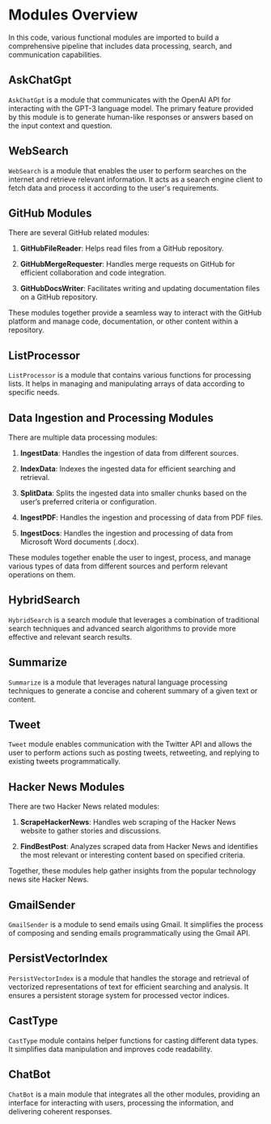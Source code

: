 # Modules Overview

In this code, various functional modules are imported to build a comprehensive pipeline that includes data processing, search, and communication capabilities.

## **AskChatGpt**

`AskChatGpt` is a module that communicates with the OpenAI API for interacting with the GPT-3 language model. The primary feature provided by this module is to generate human-like responses or answers based on the input context and question.

## **WebSearch**

`WebSearch` is a module that enables the user to perform searches on the internet and retrieve relevant information. It acts as a search engine client to fetch data and process it according to the user's requirements.

## **GitHub Modules**

There are several GitHub related modules:

1. **GitHubFileReader**: Helps read files from a GitHub repository.

2. **GitHubMergeRequester**: Handles merge requests on GitHub for efficient collaboration and code integration.

3. **GitHubDocsWriter**: Facilitates writing and updating documentation files on a GitHub repository.

These modules together provide a seamless way to interact with the GitHub platform and manage code, documentation, or other content within a repository.

## **ListProcessor**

`ListProcessor` is a module that contains various functions for processing lists. It helps in managing and manipulating arrays of data according to specific needs.

## **Data Ingestion and Processing Modules**

There are multiple data processing modules:

1. **IngestData**: Handles the ingestion of data from different sources.

2. **IndexData**: Indexes the ingested data for efficient searching and retrieval.

3. **SplitData**: Splits the ingested data into smaller chunks based on the user’s preferred criteria or configuration.

4. **IngestPDF**: Handles the ingestion and processing of data from PDF files.

5. **IngestDocs**: Handles the ingestion and processing of data from Microsoft Word documents (.docx).

These modules together enable the user to ingest, process, and manage various types of data from different sources and perform relevant operations on them.

## **HybridSearch**

`HybridSearch` is a search module that leverages a combination of traditional search techniques and advanced search algorithms to provide more effective and relevant search results.

## **Summarize**

`Summarize` is a module that leverages natural language processing techniques to generate a concise and coherent summary of a given text or content.

## **Tweet**

`Tweet` module enables communication with the Twitter API and allows the user to perform actions such as posting tweets, retweeting, and replying to existing tweets programmatically.

## **Hacker News Modules**

There are two Hacker News related modules:

1. **ScrapeHackerNews**: Handles web scraping of the Hacker News website to gather stories and discussions.

2. **FindBestPost**: Analyzes scraped data from Hacker News and identifies the most relevant or interesting content based on specified criteria.

Together, these modules help gather insights from the popular technology news site Hacker News.

## **GmailSender**

`GmailSender` is a module to send emails using Gmail. It simplifies the process of composing and sending emails programmatically using the Gmail API.

## **PersistVectorIndex**

`PersistVectorIndex` is a module that handles the storage and retrieval of vectorized representations of text for efficient searching and analysis. It ensures a persistent storage system for processed vector indices.

## **CastType**

`CastType` module contains helper functions for casting different data types. It simplifies data manipulation and improves code readability.

## **ChatBot**

`ChatBot` is a main module that integrates all the other modules, providing an interface for interacting with users, processing the information, and delivering coherent responses.